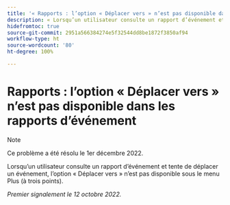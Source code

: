 ```yaml
---
title: '« Rapports : l’option « Déplacer vers » n’est pas disponible dans les rapports d’événement »'
description: « Lorsqu’un utilisateur consulte un rapport d’événement et tente de déplacer un événement, l’option « Déplacer vers » n’est pas disponible sous le menu Plus (à trois points). »
hidefromtoc: true
source-git-commit: 2951a566384274e5f32544dd8be1872f3850af94
workflow-type: ht
source-wordcount: '80'
ht-degree: 100%

---
```



# Rapports : l’option « Déplacer vers » n’est pas disponible dans les rapports d’événement

>[!NOTE]
>
>Ce problème a été résolu le 1er décembre 2022.

Lorsqu’un utilisateur consulte un rapport d’événement et tente de déplacer un événement, l’option « Déplacer vers » n’est pas disponible sous le menu Plus (à trois points).

_Premier signalement le 12 octobre 2022._

